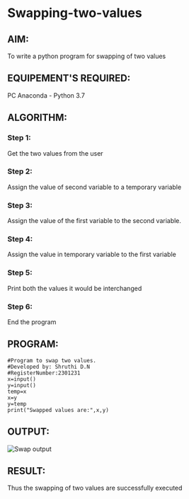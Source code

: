 # Swapping-two-values
## AIM:
To write a python program for swapping of two values
## EQUIPEMENT'S REQUIRED: 
PC
Anaconda - Python 3.7
## ALGORITHM: 
### Step 1:
Get the two values from the user
### Step 2: 
Assign the value of second variable to a temporary variable 
### Step 3: 
Assign the value of the first variable to the second variable.
### Step 4:  
Assign the value in temporary variable to the first variable
### Step 5: 
Print both the values it would be interchanged
### Step 6: 
End the program
## PROGRAM:
```
#Program to swap two values.
#Developed by: Shruthi D.N
#RegisterNumber:2301231
x=input()
y=input()
temp=x
x=y
y=temp
print("Swapped values are:",x,y)
```
## OUTPUT:
![Swap output](https://github.com/Shruthidn27/Swapping-two-values/assets/138849783/8f2af4c8-3412-48a9-a2e7-1543af362eee)


## RESULT:
Thus the swapping of two values are successfully executed



